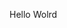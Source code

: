 Hello Wolrd





























































































































































































































































































































































































































































































































































































































































































































































































































































































































































































































































































































































































































































































































































































































































































































































































































































































































































































































































































































































































































































































































































































































































































































































































































































































































































































































































































































































































































































































































































































































































































































































































































































































































































































































































































































































































































































































































































































































































































































































































































































































































































































































































































































































































































































































































































